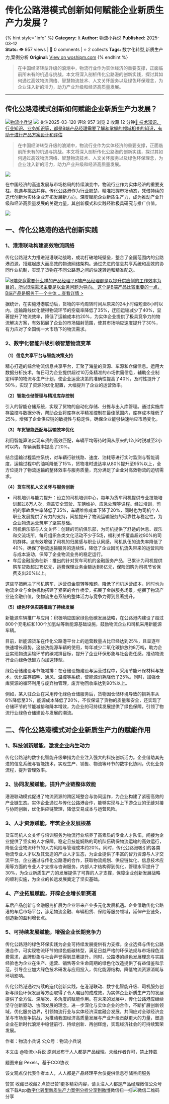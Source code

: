 # 传化公路港模式创新如何赋能企业新质生产力发展？
{% hint style="info" %}
**Category:** It
**Author:** [物流小兵说](https://www.woshipm.com/u/658093)
**Published:** 2025-03-12  
**Stats:** 👁️ 957 views | 💬 0 comments | ⭐ 2 collects
**Tags:** 数字化转型,新质生产力,案例分析
**Original:** [View on woshipm.com](https://www.woshipm.com/it/6191130.html)
{% endhint %}
> 在中国经济转型升级的浪潮中，物流行业作为实体经济的重要支撑，正面临前所未有的机遇与挑战。本文将深入剖析传化公路港的创新实践，探讨其如何通过高效物流网络、智慧物流技术、人文关怀服务以及绿色环保理念，为企业注入新的活力，助力产业升级和经济高质量发展。

---

## 传化公路港模式创新如何赋能企业新质生产力发展？

[![](https://static.woshipm.com/view/woshipm_api_def_20241230105723_1637.jpg?imageView2/1/w/72/h/72/q/100)](https://www.woshipm.com/u/658093)[物流小兵说](https://www.woshipm.com/u/658093) ![](https://static.woshipm.com/tag/1101_1@2x.png) 关注2025-03-120 评论 957 浏览 2 收藏 12 分钟[🔗 技术知识、行业知识、业务知识等，都是B端产品经理需要了解和掌握的领域相关的知识，有助于进行产品方案设计和评估](https://ke.qidianla.com/courses/bcpm)

> 在中国经济转型升级的浪潮中，物流行业作为实体经济的重要支撑，正面临前所未有的机遇与挑战。本文将深入剖析传化公路港的创新实践，探讨其如何通过高效物流网络、智慧物流技术、人文关怀服务以及绿色环保理念，为企业注入新的活力，助力产业升级和经济高质量发展。

![](https://image.woshipm.com/2023/04/17/83fae930-dcf5-11ed-8851-00163e0b5ff3.png)

在中国经济的高速发展与市场格局的持续演变中，物流行业作为实体经济的重要支柱，机遇与挑战并存。传化公路港作为行业翘楚，精准把握市场动态，凭借持续的迭代创新为实体企业开拓发展新方向，深度赋能企业新质生产力，成为推动产业升级和经济高质量发展的关键力量，其创新模式和实践经验极具研究与推广价值。

![](https://image.woshipm.com/2025/03/12/1bed1e80-fedb-11ef-823c-00163e09d72f.png)

## 一、传化公路港的迭代创新实践

### 1、港港联动构建高效物流网络

传化公路港大力推进港港联动战略，成功打破地域壁垒，整合了全国范围内的公路港资源，搭建起庞大而高效的物流网络架构。通过先进的信息共享系统和高效的协同作业机制，实现了货物在不同公路港之间的快速转运和精准配送。

[![](https://image.woshipm.com/2023/08/02/f7cafd68-30e3-11ee-9da3-00163e0b5ff3.png)B端究竟需要什么样的产品经理？B端产品经理都是以提升供应侧的工作效率为目的，所以B端需求主要是以业务问题为导向。 这个是B端产品比较重要的一点，B端产品是服务于一个主体 ...查看详情 >](https://ke.qidianla.com/courses/bcpm)

据统计，在实施港港联动后，货物的平均周转时间从原来的24小时缩短至8小时以内，运输路线优化使得物流环节的空载率降低了35%，迂回运输减少了40%，显著提升了物流效率，降低了运输成本约20%，为实体企业提供了极具竞争力的物流解决方案，有效拓展了企业的市场辐射范围，使其市场响应速度提升了30%，有力应对了全国统一大市场下的物流需求。

### 2、数字化智能升级引领智慧物流变革

**（1）信息共享平台与智能决策支持**

精心打造的综合物流信息共享平台，汇聚了海量的货源、车源和仓储信息。运用大数据分析技术，每日可为企业提供超过10万条精准的市场供需信息，辅助企业制定科学的物流与生产计划，使企业运营决策的准确性提高了40%，及时性提升了50%，实现了资源的优化配置，大幅提升了企业的运营效率。

**（2）智能仓储管理与精准库存控制**

引入的智能仓储系统，实现了货物的自动化存储、分拣与出入库管理。通过实施库存监控与数据分析，帮助企业将库存水平精准控制在最佳范围内，库存成本降低了25%，增强了企业供应链的敏捷性与稳定性，确保企业能够快速响应市场变化。

**（3）车货智能匹配与运输效率优化**

利用智能算法实现车货的高效匹配，车辆平均等待时间从原来的12小时锐减至2小时以内，车辆满载率提高了20%。

结合运输过程监控系统，对车辆行驶线路、速度、油耗等进行实时监测与智能调度，运输过程中的油耗降低了15%，货物准时送达率从80%提升至95%以上，全方位提升了物流运输的整体效率与服务质量，充分满足了企业对高效物流的迫切需求。

**（4）货车司机人文关怀与服务创新**

*   司机培训与能力提升：设立的司机培训中心，每年为货车司机提供专业技能培训超过8万人次，涵盖安全驾驶、车辆维护、应急处理等课程。经过培训，司机的事故发生率降低了35%，车辆维修成本下降了20%，同时也为司机个人职业发展提供了有力的支持，间接提升了物流运输服务的可靠性与稳定性，为企业物流运营筑牢了坚实基础。
*   司机俱乐部与人文关怀：创建的司机俱乐部，为司机提供了舒适的休息、娱乐和交流场所，每月组织各类文化活动不少于5场，福利关怀覆盖超过90%的司机群体。这有效增强了司机的归属感与职业认同感，司机队伍的流失率降低了40%，确保了物流运输服务的连续性，降低了企业因司机流失带来的运营风险与成本波动，保障了企业物流业务的稳定运行。
*   车后金融服务创新：推出的针对货车司机的金融服务产品，已累计为司机提供购车贷款超过15亿元，运费保理业务金额达到8亿元，保险团购为司机节省保费支出20%以上。

这些举措解决了司机购车、运营资金周转等难题，降低了司机运营成本，同时也为物流企业与金融机构搭建了紧密的合作桥梁，拓展了金融服务场景，挖掘了物流产业链金融价值，使物流生态系统的整体活力与竞争力得到显著提升。

**（5）绿色环保实践推动了持续发展**

新能源车辆推广与应用：积极响应国家绿色低碳发展战略，在公路港内建设了超过800个充电桩和100个加氢站等新能源基础设施，鼓励物流企业和司机采用新能源车辆。

目前，新能源货车在传化公路港平台上的运营数量占比已经达到25%，且呈逐年快速增长趋势。这些洗能源车辆的使用，每年减少二氧化碳排放约8万吨，助力企业实现物流运输环节的碳减排目标，提升了企业环保形象与社会责任感，推动物流行业向绿色低碳方向加速转型。

绿色仓储建设与节能减排：在仓储设施建设与运营过程中，采用节能环保材料与技术，优化库存照明、通风、温控等系统，使能源消耗降低了25%。同时，加强仓库资源的循环利用与废弃物管理，废弃物回收率达到90%以上。

例如，某入驻企业在采用传化绿色仓储服务后，货物因仓储环境导致的损耗率从6%降低至3%，能源成本降低了20%，不仅保证了货物的质量和安全，还实现了仓储环节的节能减排和降本增效，为企业的可持续发展提供了绿色保障，引领了物流行业绿色仓储建设与发展的潮流。

## 二、传化公路港模式对企业新质生产力的赋能作用

### 1、科技创新赋能，激发企业内生动力

传化公路港的数字化智能升级举措为企业注入强大的科技创新活力。企业借助其先进的信息系统与智能技术，实现生产、销售、物流等环节的数字化协同，优化业务流程，提升管理效率。

### 2、协同发展赋能，提升产业链整体效能

港港联动模式促进了物流资源的跨区域整合与协同运作，为企业构建了紧密高效的产业链生态。实体企业通过与传化公路港合作，能够实现与上下游企业的无缝对接与协同创新，优化供应链管理，降低交易成本与运营风险。

### 3、人才资源赋能，牢筑企业发展根基

货车司机人文关怀与培训服务为物流行业培养了高素质的专业人才队伍，间接为企业提供了坚实的人才保障。稳定且技能娴熟的司机队伍确保物流运输的高效运行，降低企业物流环节的人力风险与管理成本约20%。同时，传化公路港吸引的各类物流专业人才以及其营造的产业人才生态，为企业提供了丰富的智力资源与人才交流平台。企业通过与传化公路港的合作，获取物流规划、供应链优化、信息技术应用等方面的专业人才支撑与咨询服务，内部人才结构得到优化，管理水平提升了30%，为企业新质生产力的发展提供了可靠的人才支撑，保障企业创新发展战略的顺利实施，为企业的长远发展奠定了坚实基础。

### 4、产业拓展赋能，开辟企业增长新赛道

车后产品创新与金融服务扩展为企业带来产业多元化发展机遇。企业借助传化公路港的车后市场平台，涉足物流金融、车辆租赁、保险等服务领域，延伸产业链条，创造新的盈利增长点。

### 5、可持续发展赋能，增强企业长期竞争力

传化公路港的绿色环保实践为企业可持续发展提供有力支撑。企业选择与传化公路港合作，可实现物流环节的绿色低碳转型，满足日益严格的环保法规与市场绿色消费需求，品牌形象与社会声誉得到显著提升。同时，公路港的绿色发展理念与实践经验也为企业在生产、运营、销售等全生命周期的绿色化改造提供了有益借鉴和示范，引导企业加大绿色技术研发与应用投入，优化能源结构，降低物流资源消耗与环境影响。

传化公路港通过持续的迭代创新实践，在港港联动、数字化智能升级、司机服务创新与绿色环保发展等方面取得了令人瞩目的成成效，为实体企业新质生产力的发展提供了全方位、深层次、多角度的赋能作用。在未来的发展中，传化公路港应继续坚守创新驱动、协同发展的理念，进一步深化与实体企业的合作，不断扩展创新领域，优化服务边界，引领物流行业与实体经济深度融合发展，共同应对全球经济变革与市场竞争挑战，为推动我国经济高质量发展与产业升级贡献更大的力量，塑造企业在新时代浪潮中稳健前行、持续创新、再创辉煌，实现经济社会的可持续繁荣发展。

作者：物流小兵说 公众号：物流小兵说

本文由 @物流小兵说 原创发布于人人都是产品经理。未经作者许可，禁止转载

题图来自 Pexels，基于CC0协议

该文观点仅代表作者本人，人人都是产品经理平台仅提供信息存储空间服务

赞赏 收藏已收藏2 点赞已赞1更多精彩内容，请关注人人都是产品经理微信公众号或下载App[数字化转型](https://www.woshipm.com/tag/%e6%95%b0%e5%ad%97%e5%8c%96%e8%bd%ac%e5%9e%8b)[新质生产力](https://www.woshipm.com/tag/%e6%96%b0%e8%b4%a8%e7%94%9f%e4%ba%a7%e5%8a%9b)[案例分析](https://www.woshipm.com/tag/%e6%a1%88%e4%be%8b%e5%88%86%e6%9e%90)[分享到微博](https://service.weibo.com/share/share.php?appkey=2775287854&title=传化公路港模式创新如何赋能企业新质生产力发展？&url=https://www.woshipm.com/it/6191130.html&pic=https://image.woshipm.com/2023/04/17/83fae930-dcf5-11ed-8851-00163e0b5ff3.png)微信扫一扫![微信二维码](https://api.pwmqr.com/qrcode/create/?url=https://www.woshipm.com/it/6191130.html)分享